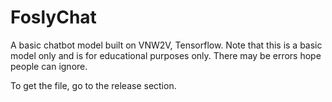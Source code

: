 # FoslyChat

A basic chatbot model built on VNW2V, Tensorflow. Note that this is a basic model only and is for educational purposes only. There may be errors hope people can ignore.

To get the file, go to the release section.
